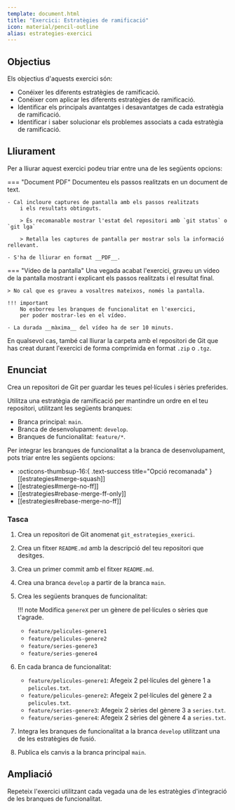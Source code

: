 ```yaml
---
template: document.html
title: "Exercici: Estratègies de ramificació"
icon: material/pencil-outline
alias: estrategies-exercici
---
```


## Objectius
Els objectius d'aquests exercici són:

- Conéixer les diferents estratègies de ramificació.
- Conéixer com aplicar les diferents estratègies de ramificació.
- Identificar els principals avantatges i desavantatges de cada estratègia de ramificació.
- Identificar i saber solucionar els problemes associats a cada estratègia de ramificació.


## Lliurament
Per a lliurar aquest exercici podeu triar entre una de les següents opcions:

=== "Document PDF"
    Documenteu els passos realitzats en un document de text.

    - Cal incloure captures de pantalla amb els passos realitzats
        i els resultats obtinguts.

        > És recomanable mostrar l'estat del repositori amb `git status` o `git lga`

        > Retalla les captures de pantalla per mostrar sols la informació rellevant.
    
    - S'ha de lliurar en format __PDF__.

=== "Vídeo de la pantalla"
    Una vegada acabat l'exercici, graveu un vídeo de la pantalla
    mostrant i explicant els passos realitzats i el resultat final.

    > No cal que es graveu a vosaltres mateixos, només la pantalla.

    !!! important
        No esborreu les branques de funcionalitat en l'exercici,
        per poder mostrar-les en el vídeo.

    - La durada __màxima__ del vídeo ha de ser 10 minuts.

En qualsevol cas, també cal lliurar la carpeta amb el repositori de Git
que has creat durant l'exercici de forma comprimida en format `.zip` o `.tgz`.
        

## Enunciat
Crea un repositori de Git per guardar les teues pel·lícules i sèries preferides.

Utilitza una estratègia de ramificació per mantindre un ordre en el teu repositori,
utilitzant les següents branques:

- Branca principal: `main`.
- Branca de desenvolupament: `develop`.
- Branques de funcionalitat: `feature/*`.

Per integrar les branques de funcionalitat a la branca de desenvolupament,
pots triar entre les següents opcions:

- :octicons-thumbsup-16:{ .text-success title="Opció recomanada" } [[estrategies#merge-squash]]
- [[estrategies#merge-no-ff]]
- [[estrategies#rebase-merge-ff-only]]
- [[estrategies#rebase-merge-no-ff]]

### Tasca

1. Crea un repositori de Git anomenat `git_estrategies_exerici`.
2. Crea un fitxer `README.md` amb la descripció del teu repositori
    que desitges.
3. Crea un primer commit amb el fitxer `README.md`.
4. Crea una branca `develop` a partir de la branca `main`.
5. Crea les següents branques de funcionalitat:

    !!! note
        Modifica `genereX` per un gènere de pel·lícules o sèries que t'agrade.

    - `feature/pelicules-genere1`
    - `feature/pelicules-genere2`
    - `feature/series-genere3`
    - `feature/series-genere4`

6. En cada branca de funcionalitat:
    - `feature/pelicules-genere1`: Afegeix 2 pel·lícules del gènere 1 a `pelicules.txt`.
    - `feature/pelicules-genere2`: Afegeix 2 pel·lícules del gènere 2 a `pelicules.txt`.
    - `feature/series-genere3`: Afegeix 2 sèries del gènere 3 a `series.txt`.
    - `feature/series-genere4`: Afegeix 2 sèries del gènere 4 a `series.txt`.

7. Integra les branques de funcionalitat a la branca `develop`
    utilitzant una de les estratègies de fusió.

8. Publica els canvis a la branca principal `main`.

## Ampliació
Repeteix l'exercici utilitzant cada vegada una
de les estratègies d'integració de les
branques de funcionalitat.
